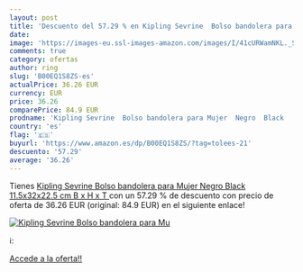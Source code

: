 ```yaml
---
layout: post
title: 'Descuento del 57.29 % en Kipling Sevrine  Bolso bandolera para Mu'
date: 
image: 'https://images-eu.ssl-images-amazon.com/images/I/41cURWamNKL._SL200_.jpg'
comments: true
category: ofertas
author: ring
slug: 'B00EQ1S8ZS-es'
actualPrice: 36.26 EUR
currency: EUR
price: 36.26
comparePrice: 84.9 EUR
prodname: 'Kipling Sevrine  Bolso bandolera para Mujer  Negro  Black   11.5x32x22.5 cm  B x H x T '
country: 'es'
flag: '🇪🇸'
buyurl: 'https://www.amazon.es/dp/B00EQ1S8ZS/?tag=tolees-21'
descuento: '57.29'
average: '36.26'
---
```


Tienes [Kipling Sevrine  Bolso bandolera para Mujer  Negro  Black   11.5x32x22.5 cm  B x H x T ](https://www.amazon.es/dp/B00EQ1S8ZS/?tag=tolees-21) con un 57.29 % de descuento con precio de oferta de 36.26 EUR (original: 84.9 EUR) en el siguiente enlace!

[![Kipling Sevrine  Bolso bandolera para Mu](https://images-eu.ssl-images-amazon.com/images/I/41cURWamNKL._SL200_.jpg)](https://www.amazon.es/dp/B00EQ1S8ZS/?tag=tolees-21)

ℹ️:


[Accede a la oferta!!](https://www.amazon.es/dp/B00EQ1S8ZS/?tag=tolees-21)

